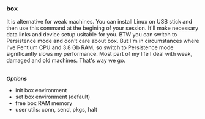 ### box
It is alternative for weak machines. You can install Linux on USB stick and then use this command at the begining of your session. It'll make necessary data links and device setup usitable for you. BTW you can switch to Persistence mode and don't care about box. But I'm in circumstances where I've Pentium CPU and 3.8 Gb RAM, so switch to Persistence mode significantly slows my performance. Most part of my life I deal with weak, damaged and old machines. That's way we go.
<br/><br/>

***Options*** <br/>
* init box environment <br/>
* set box environment (default) <br/>
* free box RAM memory <br/>
* user utils: conn, send, pkgs, halt
<br/>

